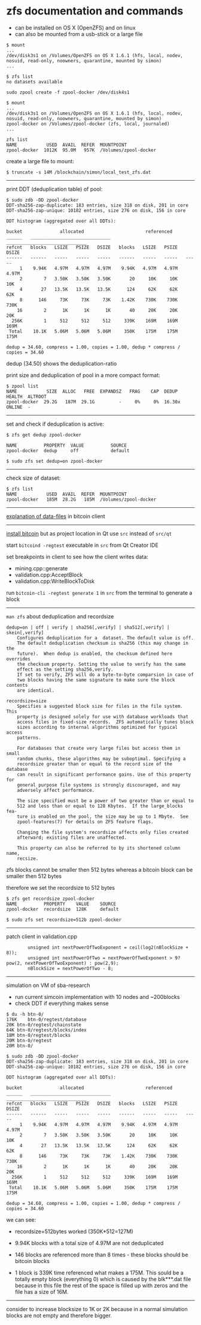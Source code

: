 # zfs documentation and commands
* can be installed on OS X (OpenZFS) and on linux
* can also be mounted from a usb-stick or a large file

```
$ mount
...
/dev/disk3s1 on /Volumes/OpenZFS on OS X 1.6.1 (hfs, local, nodev, nosuid, read-only, noowners, quarantine, mounted by simon)
...

$ zfs list
no datasets available

sudo zpool create -f zpool-docker /dev/disk4s1

$ mount
...
/dev/disk3s1 on /Volumes/OpenZFS on OS X 1.6.1 (hfs, local, nodev, nosuid, read-only, noowners, quarantine, mounted by simon)
zpool-docker on /Volumes/zpool-docker (zfs, local, journaled)
...

zfs list
NAME           USED  AVAIL  REFER  MOUNTPOINT
zpool-docker  1012K  95.0M   957K  /Volumes/zpool-docker

```
create a large file to mount:
```
$ truncate -s 14M /blockchain/simon/local_test_zfs.dat
```
___

print DDT (deduplication table) of pool:
```
$ sudo zdb -DD zpool-docker
DDT-sha256-zap-duplicate: 183 entries, size 318 on disk, 201 in core
DDT-sha256-zap-unique: 10182 entries, size 276 on disk, 156 in core

DDT histogram (aggregated over all DDTs):

bucket              allocated                       referenced
______   ______________________________   ______________________________
refcnt   blocks   LSIZE   PSIZE   DSIZE   blocks   LSIZE   PSIZE   DSIZE
------   ------   -----   -----   -----   ------   -----   -----   -----
     1    9.94K   4.97M   4.97M   4.97M    9.94K   4.97M   4.97M   4.97M
     2        7   3.50K   3.50K   3.50K       20     10K     10K     10K
     4       27   13.5K   13.5K   13.5K      124     62K     62K     62K
     8      146     73K     73K     73K    1.42K    730K    730K    730K
    16        2      1K      1K      1K       40     20K     20K     20K
  256K        1     512     512     512     339K    169M    169M    169M
 Total    10.1K   5.06M   5.06M   5.06M     350K    175M    175M    175M

dedup = 34.60, compress = 1.00, copies = 1.00, dedup * compress / copies = 34.60
```

dedup (34.50) shows the deduplication-ratio

print size and deduplication of pool in a more compact format:
```
$ zpool list
NAME           SIZE  ALLOC   FREE  EXPANDSZ   FRAG    CAP  DEDUP  HEALTH  ALTROOT
zpool-docker  29.2G   187M  29.1G         -     0%     0%  16.30x  ONLINE  -
```
___

set and check if deduplication is active:
```
$ zfs get dedup zpool-docker

NAME          PROPERTY  VALUE          SOURCE
zpool-docker  dedup     off            default

$ sudo zfs set dedup=on zpool-docker
```
___

check size of dataset:
```
$ zfs list
NAME           USED  AVAIL  REFER  MOUNTPOINT
zpool-docker   185M  28.2G   185M  /Volumes/zpool-docker
```
___

[explanation of data-files](https://github.com/bitcoin/bitcoin/blob/master/doc/files.md) in bitcoin client
___

[install bitcoin](https://github.com/bitcoin/bitcoin/blob/master/doc/build-osx.md) but as project location in Qt use `src` instead of `src/qt`

start `bitcoind -regtest` executable in `src` from Qt Creator IDE

set breakpoints in client to see how the client writes data:
* mining.cpp::generate
* validation.cpp:AcceptBlock
* validation.cpp:WriteBlockToDisk

run `bitcoin-cli -regtest generate 1` in `src` from the terminal to generate a block
___

`man zfs` about deduplication and recordsize
```
dedup=on | off | verify | sha256[,verify] | sha512[,verify] | skein[,verify]
    Configures deduplication for a  dataset. The default value is off.
    The default deduplication checksum is sha256 (this may change in the
    future).  When dedup is enabled, the checksum defined here overrides
    the checksum property. Setting the value to verify has the same
    effect as the setting sha256,verify.
    If set to verify, ZFS will do a byte-to-byte comparsion in case of
    two blocks having the same signature to make sure the block contents
    are identical.

recordsize=size
    Specifies a suggested block size for files in the file system. This
    property is designed solely for use with database workloads that
    access files in fixed-size records.  ZFS automatically tunes block
    sizes according to internal algorithms optimized for typical access
    patterns.

    For databases that create very large files but access them in small
    random chunks, these algorithms may be suboptimal. Specifying a
    recordsize greater than or equal to the record size of the database
    can result in significant performance gains. Use of this property for
    general purpose file systems is strongly discouraged, and may
    adversely affect performance.

    The size specified must be a power of two greater than or equal to
    512 and less than or equal to 128 Kbytes.  If the large_blocks fea-
    ture is enabled on the pool, the size may be up to 1 Mbyte.  See
    zpool-features(7) for details on ZFS feature flags.

    Changing the file system's recordsize affects only files created
    afterward; existing files are unaffected.

    This property can also be referred to by its shortened column name,
    recsize.
```
zfs blocks cannot be smaller then 512 bytes whereas a bitcoin block can be smaller then 512 bytes

therefore we set the recordsize to 512 bytes

```
$ zfs get recordsize zpool-docker
NAME          PROPERTY    VALUE    SOURCE
zpool-docker  recordsize  128K     default

$ sudo zfs set recordsize=512b zpool-docker
```
___

patch client in validation.cpp

```
        unsigned int nextPowerOfTwoExponent = ceil(log2(nBlockSize + 8));
        unsigned int nextPowerOfTwo = nextPowerOfTwoExponent > 9? pow(2, nextPowerOfTwoExponent) : pow(2,9);
        nBlockSize = nextPowerOfTwo - 8;
```
___

simulation on VM of sba-research
* run current simcoin implementation with 10 nodes and ~200blocks
* check DDT if everything makes sense

```
$ du -h btn-0/
176K    btn-0/regtest/database
20K btn-0/regtest/chainstate
64K btn-0/regtest/blocks/index
18M btn-0/regtest/blocks
20M btn-0/regtest
20M btn-0/
```

```
$ sudo zdb -DD zpool-docker
DDT-sha256-zap-duplicate: 183 entries, size 318 on disk, 201 in core
DDT-sha256-zap-unique: 10182 entries, size 276 on disk, 156 in core

DDT histogram (aggregated over all DDTs):

bucket              allocated                       referenced
______   ______________________________   ______________________________
refcnt   blocks   LSIZE   PSIZE   DSIZE   blocks   LSIZE   PSIZE   DSIZE
------   ------   -----   -----   -----   ------   -----   -----   -----
     1    9.94K   4.97M   4.97M   4.97M    9.94K   4.97M   4.97M   4.97M
     2        7   3.50K   3.50K   3.50K       20     10K     10K     10K
     4       27   13.5K   13.5K   13.5K      124     62K     62K     62K
     8      146     73K     73K     73K    1.42K    730K    730K    730K
    16        2      1K      1K      1K       40     20K     20K     20K
  256K        1     512     512     512     339K    169M    169M    169M
 Total    10.1K   5.06M   5.06M   5.06M     350K    175M    175M    175M

dedup = 34.60, compress = 1.00, copies = 1.00, dedup * compress / copies = 34.60

```
we can see:
* recordsize=512bytes worked (350K*512=127M)

* 9.94K blocks with a total size of 4.97M are not deduplicated

* 146 blocks are referenced more than 8 times - these blocks should be bitcoin blocks

* 1 block is 339K time referenced what makes a 175M. This sould be a totally empty block (everything 0) which is caused by the blk***.dat file because in this file the rest of the space is filled up with zeros and the file has a size of 16M.

___

consider to increase blocksize to 1K or 2K because in a normal simulation blocks are not empty and therefore bigger.
